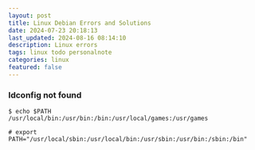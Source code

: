 ```yaml
---
layout: post
title: Linux Debian Errors and Solutions
date: 2024-07-23 20:18:13
last_updated: 2024-08-16 08:14:10
description: Linux errors
tags: linux todo personalnote
categories: linux
featured: false
---
```


### ldconfig not found

```markup
$ echo $PATH
/usr/local/bin:/usr/bin:/bin:/usr/local/games:/usr/games

# export PATH="/usr/local/sbin:/usr/local/bin:/usr/sbin:/usr/bin:/sbin:/bin"
```
